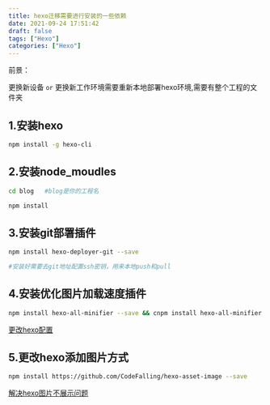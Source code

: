 ```yaml
---
title: hexo迁移需要进行安装的一些依赖
date: 2021-09-24 17:51:42
draft: false
tags: ["Hexo"]
categories: ["Hexo"]
---
```


前景：

更换新设备 ``or`` 更换新工作环境需要重新本地部署hexo环境,需要有整个工程的文件夹


## 1.安装hexo
```bash
npm install -g hexo-cli
```

## 2.安装node_moudles
```bash
cd blog   #blog是你的工程名

npm install
```

## 3.安装git部署插件
```bash
npm install hexo-deployer-git --save

#安装好需要去git地址配置ssh密钥，用来本地push和pull
```

## 4.安装优化图片加载速度插件
```bash
npm install hexo-all-minifier --save && cnpm install hexo-all-minifier --save
```
[更改hexo配置](https://cywhat.cn/hexo%E4%BC%98%E5%8C%96%E5%8A%A0%E8%BD%BD%E9%80%9F%E5%BA%A6/)

## 5.更改hexo添加图片方式
```bash
npm install https://github.com/CodeFalling/hexo-asset-image --save
```

[解决hexo图片不展示问题](https://cywhat.cn/%E8%A7%A3%E5%86%B3hexo%E5%9B%BE%E7%89%87%E4%B8%8D%E5%B1%95%E7%A4%BA%E9%97%AE%E9%A2%98/)
